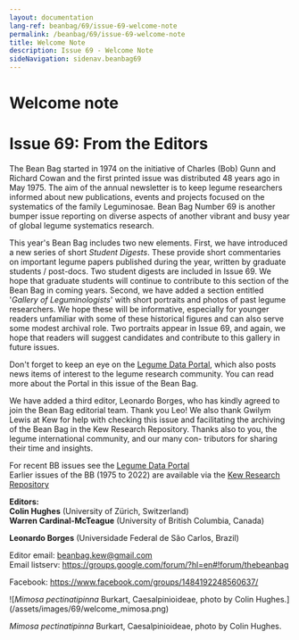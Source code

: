 ```yaml
---
layout: documentation
lang-ref: beanbag/69/issue-69-welcome-note
permalink: /beanbag/69/issue-69-welcome-note
title: Welcome Note
description: Issue 69 - Welcome Note
sideNavigation: sidenav.beanbag69
---
```


# Welcome note

# Issue 69: From the Editors

The Bean Bag started in 1974 on the initiative of Charles (Bob) Gunn and
Richard Cowan and the first printed issue was distributed 48 years ago
in May 1975. The aim of the annual newsletter is to keep legume
researchers informed about new publications, events and projects focused
on the systematics of the family Leguminosae. Bean Bag Number 69 is
another bumper issue reporting on diverse aspects of another vibrant and
busy year of global legume systematics research.

This year's Bean Bag includes two new elements. First, we have
introduced a new series of short *Student Digests*. These provide short
commentaries on important legume papers published during the year,
written by graduate students / post-docs. Two student digests are
included in Issue 69. We hope that graduate students will continue to
contribute to this section of the Bean Bag in coming years. Second, we
have added a section entitled '*Gallery of Leguminologists*' with short
portraits and photos of past legume researchers. We hope these will be
informative, especially for younger readers unfamiliar with some of
these historical figures and can also serve some modest archival role.
Two portraits appear in Issue 69, and again, we hope that readers will
suggest candidates and contribute to this gallery in future issues.

Don't forget to keep an eye on the [Legume Data
Portal](https://www.legumedata.org/), which also posts news items of
interest to the legume research community. You can read more about the
Portal in this issue of the Bean Bag.

We have added a third editor, Leonardo Borges, who has kindly agreed to
join the Bean Bag editorial team. Thank you Leo! We also thank Gwilym
Lewis at Kew for help with checking this issue and facilitating the
archiving of the Bean Bag in the Kew Research Repository. Thanks also to
you, the legume international community, and our many con- tributors for
sharing their time and insights.

For recent BB issues see the [Legume Data
Portal](https://www.legumedata.org/)\
Earlier issues of the BB (1975 to 2022) are available via the [Kew
Research
Repository](https://kew.iro.bl.uk/collections/b50e6210-e231-4392-9301-c07bdce223cc)

**Editors:\
Colin Hughes** (University of Zürich, Switzerland)\
**Warren Cardinal-McTeague** (University of British Columbia, Canada)

**Leonardo Borges** (Universidade Federal de São Carlos, Brazil)

Editor email: <beanbag.kew@gmail.com>\
Email listserv:
<https://groups.google.com/forum/?hl=en#!forum/thebeanbag>

Facebook: <https://www.facebook.com/groups/1484192248560637/>

\![*Mimosa pectinatipinna* Burkart, Caesalpinioideae, photo by Colin
Hughes.\] (/assets/images/69/welcome_mimosa.png)

*Mimosa pectinatipinna* Burkart, Caesalpinioideae, photo by Colin
Hughes.
